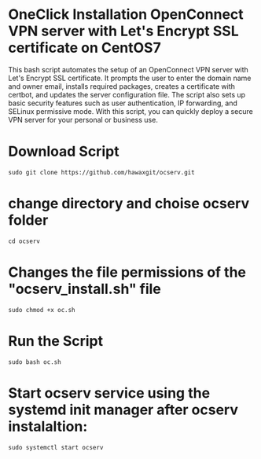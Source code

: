 # OneClick Installation OpenConnect VPN server with Let's Encrypt SSL certificate on CentOS7
This bash script automates the setup of an OpenConnect VPN server with Let's Encrypt SSL certificate.
It prompts the user to enter the domain name and owner email, installs required packages, creates a certificate with certbot, and updates the server configuration file. The script also sets up basic security features such as user authentication, IP forwarding, and SELinux permissive mode. With this script, you can quickly deploy a secure VPN server for your personal or business use.

# Download Script 

```
sudo git clone https://github.com/hawaxgit/ocserv.git
```
# change directory and choise ocserv folder

```
cd ocserv 
```
# Changes the file permissions of the "ocserv_install.sh" file

```
sudo chmod +x oc.sh
```
# Run the Script

```
sudo bash oc.sh
```
# Start ocserv service using the systemd init manager after ocserv instalaltion:

```
sudo systemctl start ocserv
